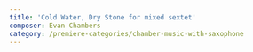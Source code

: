 ```yaml
---
title: 'Cold Water, Dry Stone for mixed sextet'
composer: Evan Chambers
category: /premiere-categories/chamber-music-with-saxophone
---
```


